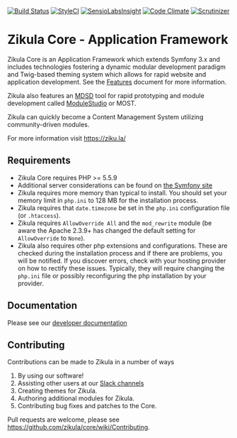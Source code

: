 [![Build Status](https://travis-ci.org/zikula/core.svg?branch=2.0)](https://travis-ci.org/zikula/core)
[![StyleCI](https://styleci.io/repos/781544/shield?branch=master)](https://styleci.io/repos/781544)
[![SensioLabsInsight](https://insight.sensiolabs.com/projects/cc7028a5-80d5-4835-a4a4-0a179a690487/mini.png)](https://insight.sensiolabs.com/projects/cc7028a5-80d5-4835-a4a4-0a179a690487)
[![Code Climate](https://codeclimate.com/github/zikula/core/badges/gpa.svg)](https://codeclimate.com/github/zikula/core)
[![Scrutinizer](https://scrutinizer-ci.com/g/zikula/core/badges/quality-score.png?b=master)](https://scrutinizer-ci.com/g/zikula/core/)

Zikula Core - Application Framework
===================================

Zikula Core is an Application Framework which extends Symfony 3.x and includes technologies
fostering a dynamic modular development paradigm and Twig-based theming system which allows for rapid
website and application development. See the [Features](https://github.com/zikula/core/blob/master/src/docs/FEATURES.md)
document for more information.

Zikula also features an [MDSD](https://en.wikipedia.org/wiki/Model-driven_engineering) tool for rapid prototyping
and module development called [ModuleStudio](https://modulestudio.de/en/) or MOST.

Zikula can quickly become a Content Management System utilizing community-driven modules.

For more information visit https://ziku.la/

Requirements
------------

 - Zikula Core requires PHP >= 5.5.9
 - Additional server considerations can be found on
   [the Symfony site](http://symfony.com/doc/current/reference/requirements.html)
 - Zikula requires more memory than typical to install. You should set your memory limit in `php.ini`
   to 128 MB for the installation process.
 - Zikula requires that `date.timezone` be set in the `php.ini` configuration file (or `.htaccess`).
 - Zikula requires `AllowOverride All` and the `mod_rewrite` module (be aware the Apache 2.3.9+ has changed
   the default setting for `AllowOverride` to `None`).
 - Zikula also requires other php extensions and configurations. These are checked during the installation
   process and if there are problems, you will be notified. If you discover errors, check with your hosting
   provider on how to rectify these issues. Typically, they will require changing the `php.ini` file or
   possibly reconfiguring the php installation by your provider.


Documentation
-------------

Please see our [developer documentation](https://github.com/zikula/core/tree/2.0/src/docs)


Contributing
------------

Contributions can be made to Zikula in a number of ways

  1. By using our software!
  2. Assisting other users at our [Slack channels](https://zikula.slack.com/)
  3. Creating themes for Zikula.
  4. Authoring additional modules for Zikula.
  5. Contributing bug fixes and patches to the Core.

Pull requests are welcome, please see https://github.com/zikula/core/wiki/Contributing.
